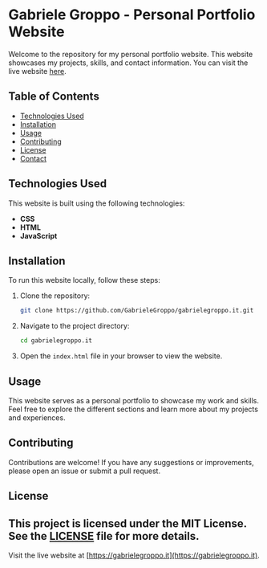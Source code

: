 # Gabriele Groppo - Personal Portfolio Website

Welcome to the repository for my personal portfolio website. This website showcases my projects, skills, and contact information. You can visit the live website [here](https://gabrielegroppo.it).

## Table of Contents

- [Technologies Used](#technologies-used)
- [Installation](#installation)
- [Usage](#usage)
- [Contributing](#contributing)
- [License](#license)
- [Contact](#contact)

## Technologies Used

This website is built using the following technologies:

- **CSS**
- **HTML**
- **JavaScript**

## Installation

To run this website locally, follow these steps:

1. Clone the repository:
   ```bash
   git clone https://github.com/GabrieleGroppo/gabrielegroppo.it.git
   ```
2. Navigate to the project directory:
   ```bash
   cd gabrielegroppo.it
   ```
3. Open the `index.html` file in your browser to view the website.

## Usage

This website serves as a personal portfolio to showcase my work and skills. Feel free to explore the different sections and learn more about my projects and experiences.

## Contributing

Contributions are welcome! If you have any suggestions or improvements, please open an issue or submit a pull request.

## License

This project is licensed under the MIT License. See the [LICENSE](LICENSE) file for more details.
---

Visit the live website at [https://gabrielegroppo.it](https://gabrielegroppo.it).
